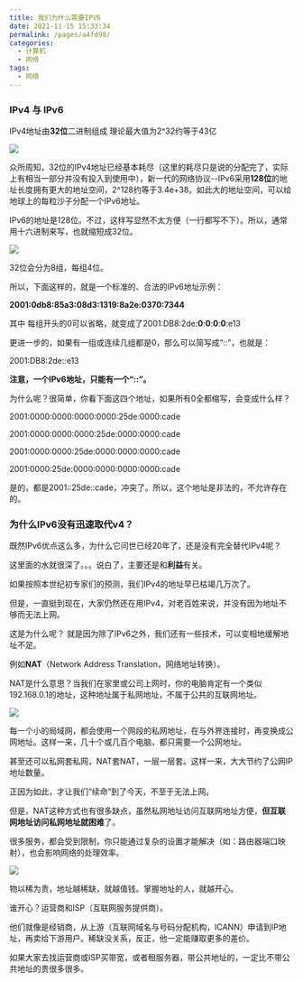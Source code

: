 ```yaml
---
title: 我们为什么需要IPV6
date: 2021-11-15 15:33:34
permalink: /pages/a4fd98/
categories:
  - 计算机
  - 网络
tags:
  - 网络
---
```


###  IPv4 与 IPv6 

IPv4地址由**32位**二进制组成 理论最大值为2^32约等于43亿

![](https://gcy-1306312261.cos.ap-chengdu.myqcloud.com/blog/20211115160218.png)

众所周知，32位的IPv4地址已经基本耗尽（这里的耗尽只是说的分配完了，实际上有相当一部分并没有投入到使用中），新一代的网络协议--IPv6采用**128位**的地址长度拥有更大的地址空间，2^128约等于3.4e+38。如此大的地址空间，可以给地球上的每粒沙子分配一个IPv6地址。



IPv6的地址是128位。不过，这样写显然不太方便（一行都写不下）。所以，通常用十六进制来写，也就缩短成32位。

![](https://gcy-1306312261.cos.ap-chengdu.myqcloud.com/blog/20211115160404.png)

32位会分为8组，每组4位。

所以，下面这样的，就是一个标准的、合法的IPv6地址示例：

**2001:0db8:85a3:08d3:1319:8a2e:0370:7344**

其中 每组开头的0可以省略，就变成了2001:DB8:2de:**0**:**0**:**0**:**0**:e13

更进一步的，如果有一组或连续几组都是0，那么可以简写成“::”，也就是：

2001:DB8:2de::e13

**注意，一个IPv6地址，只能有一个“::”。**

为什么呢？很简单，你看下面这四个地址，如果所有0全都缩写，会变成什么样？

2001:0000:0000:0000:0000:25de:0000:cade

2001:0000:0000:0000:25de:0000:0000:cade

2001:0000:0000:25de:0000:0000:0000:cade

2001:0000:25de:0000:0000:0000:0000:cade

是的，都是2001::25de::cade，冲突了。所以，这个地址是非法的，不允许存在的。



### **为什么IPv6没有迅速取代v4？**



既然IPv6优点这么多，为什么它问世已经20年了，还是没有完全替代IPv4呢？

这里面的水就很深了。。。说白了，主要还是和**利益**有关。

如果按照本世纪初专家们的预测，我们IPv4的地址早已枯竭几万次了。

但是，一直挺到现在，大家仍然还在用IPv4，对老百姓来说，并没有因为地址不够而无法上网。

这是为什么呢？ 就是因为除了IPv6之外，我们还有一些技术，可以变相地缓解地址不足。

例如**NAT**（Network Address Translation，网络地址转换）。

NAT是什么意思？当我们在家里或公司上网时，你的电脑肯定有一个类似192.168.0.1的地址，这种地址属于私网地址，不属于公共的互联网地址。

![](https://gcy-1306312261.cos.ap-chengdu.myqcloud.com/blog/20211115155657.png)

每一个小的局域网，都会使用一个网段的私网地址，在与外界连接时，再变换成公网地址。这样一来，几十个或几百个电脑，都只需要一个公网地址。

甚至还可以私网套私网，NAT套NAT，一层一层套。这样一来，大大节约了公网IP地址数量。

正因为如此，才让我们“续命”到了今天，不至于无法上网。

但是，NAT这种方式也有很多缺点，虽然私网地址访问互联网地址方便，**但互联网地址访问私网地址就困难**了。

很多服务，都会受到限制，你只能通过复杂的设置才能解决（如：路由器端口映射），也会影响网络的处理效率。

![](https://gcy-1306312261.cos.ap-chengdu.myqcloud.com/blog/20211115155847.png)

物以稀为贵，地址越稀缺，就越值钱。掌握地址的人，就越开心。

谁开心？运营商和ISP（互联网服务提供商）。

他们就像是经销商，从上游（互联网域名与号码分配机构，ICANN）申请到IP地址，再卖给下游用户。稀缺没关系，反正，他一定能赚取更多的差价。

如果大家去找运营商或ISP买带宽，或者租服务器，带公共地址的，一定比不带公共地址的贵很多很多。
